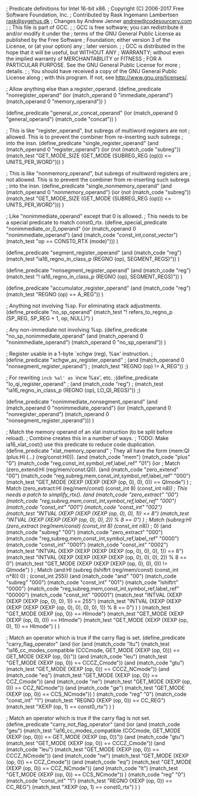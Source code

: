 ;  Predicate definitions for Intel 16-bit x86.
;  Copyright (C) 2006-2017 Free Software Foundation, Inc.
;  Contributed by Rask Ingemann Lambertsen <rask@sygehus.dk>
;  Changes by Andrew Jenner <andrew@codesourcery.com>
;
;  This file is part of GCC.
;
;  GCC is free software; you can redistribute it and/or modify it under the
;  terms of the GNU General Public License as published by the Free Software
;  Foundation; either version 3 of the License, or (at your option) any
;  later version.
;
;  GCC is distributed in the hope that it will be useful, but WITHOUT ANY
;  WARRANTY; without even the implied warranty of MERCHANTABILITY or FITNESS
;  FOR A PARTICULAR PURPOSE.  See the GNU General Public License for more
;  details.
;
;  You should have received a copy of the GNU General Public License along
;  with this program.  If not, see <http://www.gnu.org/licenses/>.

; Allow anything else than a register_operand.
(define_predicate "nonregister_operand"
   (ior (match_operand 0 "immediate_operand")
	(match_operand 0 "memory_operand"))
)

(define_predicate "general_or_concat_operand"
   (ior (match_operand 0 "general_operand")
	(match_code "concat"))
)

; This is like "register_operand", but subregs of multiword registers are not
; allowed. This is to prevent the combiner from re-inserting such subregs
; into the insn.
(define_predicate "single_register_operand"
   (and (match_operand 0 "register_operand")
	(ior (not (match_code "subreg"))
	     (match_test "GET_MODE_SIZE (GET_MODE (SUBREG_REG (op))) <= UNITS_PER_WORD")))
)

; This is like "nonmemory_operand", but subregs of multiword registers are
; not allowed. This is to prevent the combiner from re-inserting such subregs
; into the insn.
(define_predicate "single_nonmemory_operand"
   (and (match_operand 0 "nonmemory_operand")
	(ior (not (match_code "subreg"))
	     (match_test "GET_MODE_SIZE (GET_MODE (SUBREG_REG (op))) <= UNITS_PER_WORD")))
)

; Like "nonimmediate_operand" except that 0 is allowed.
; This needs to be a special predicate to match const0_rtx.
(define_special_predicate "nonimmediate_or_0_operand"
   (ior (match_operand 0 "nonimmediate_operand")
	(and (match_code "const_int,const_vector")
	     (match_test "op == CONST0_RTX (mode)")))
)

(define_predicate "segment_register_operand"
   (and (match_code "reg")
	(match_test "ia16_regno_in_class_p (REGNO (op), SEGMENT_REGS)"))
)

(define_predicate "nonsegment_register_operand"
   (and (match_code "reg")
	(match_test "! ia16_regno_in_class_p (REGNO (op), SEGMENT_REGS)"))
)

(define_predicate "accumulator_register_operand"
   (and (match_code "reg")
	(match_test "REGNO (op) == A_REG"))
)

; Anything not involving %sp.  For eliminating stack adjustments.
(define_predicate "no_sp_operand"
   (match_test "! refers_to_regno_p (SP_REG, SP_REG + 1, op, NULL)")
)

; Any non-immediate not involving %sp.
(define_predicate "no_sp_nonimmediate_operand"
   (and (match_operand 0 "nonimmediate_operand")
	(match_operand 0 "no_sp_operand"))
)

; Register usable in a 1-byte `xchgw (reg), %ax' instruction.
;(define_predicate "xchgw_ax_register_operand"
;   (and (match_operand 0 "nonsegment_register_operand")
;	(match_test "REGNO (op) != A_REG"))
;)

; For rewriting `incb %al' as `incw %ax', etc.
;(define_predicate "lo_qi_register_operand"
;   (and (match_code "reg")
;	(match_test "ia16_regno_in_class_p (REGNO (op), LO_QI_REGS)"))
;)

(define_predicate "nonimmediate_nonsegment_operand"
    (and (match_operand 0 "nonimmediate_operand")
	 (ior (match_operand 0 "nonregister_operand")
	      (match_operand 0 "nonsegment_register_operand")))
)

; Match the memory operand of an xlat instruction (to be split before reload).
; Combine creates this in a number of ways.
; TODO: Make ia16_xlat_cost() use this predicate to reduce code duplication.
(define_predicate "xlat_memory_operand"
; They all have the form (mem:QI (plus:HI (...) (reg/const:HI))).
  (and
    (match_code "mem")
    (match_code "plus" "0")
    (match_code "reg,const_int,symbol_ref,label_ref" "01")
    (ior
; Match (zero_extend:HI (reg/mem/const:QI)).
      (and
	(match_code "zero_extend" "00")
	(match_code "reg,subreg,mem,const_int,symbol_ref,label_ref" "000")
	(match_test "GET_MODE (XEXP (XEXP (XEXP (op, 0), 0), 0)) == QImode")
      )
; Match (zero_extract:HI (reg/mem/const) (const_int 8) (const_int n*8))
; This needs a patch to simplify_rtx().
      (and
	(match_code "zero_extract" "00")
	(match_code "reg,subreg,mem,const_int,symbol_ref,label_ref" "000")
	(match_code "const_int" "001")
	(match_code "const_int" "002")
	(match_test "INTVAL (XEXP (XEXP (XEXP (op, 0), 0), 1)) == 8")
	(match_test "INTVAL (XEXP (XEXP (XEXP (op, 0), 0), 2)) % 8 == 0")
      )
; Match (subreg:HI (zero_extract (reg/mem/const) (const_int 8) (const_int n*8))
;	 0)
      (and
	(match_code "subreg" "00")
	(match_code "zero_extract" "000")
	(match_code "reg,subreg,mem,const_int,symbol_ref,label_ref" "0000")
	(match_code "const_int" "0001")
	(match_code "const_int" "0002")
	(match_test "INTVAL (XEXP (XEXP (XEXP (XEXP (op, 0), 0), 0), 1)) == 8")
	(match_test "INTVAL (XEXP (XEXP (XEXP (XEXP (op, 0), 0), 0), 2)) % 8 == 0")
	(match_test "GET_MODE (XEXP (XEXP (XEXP (op, 0), 0), 0)) != QImode")
      )
; Match (and:HI (subreg (lshiftrt (reg/mem/const) (const_int n*8)) 0)
;		(const_int 255))
      (and
	(match_code "and" "00")
	(match_code "subreg" "000")
	(match_code "const_int" "001")
	(match_code "lshiftrt" "0000")
	(match_code "reg,subreg,mem,const_int,symbol_ref,label_ref" "00000")
	(match_code "const_int" "00001")
	(match_test "INTVAL (XEXP (XEXP (XEXP (op, 0), 0), 1)) == 255")
	(match_test "INTVAL (XEXP (XEXP (XEXP (XEXP (XEXP (op, 0), 0), 0), 0), 1)) % 8 == 0")
      )
    )
    (match_test "GET_MODE (XEXP (op, 0)) == HImode")
    (match_test "GET_MODE (XEXP (XEXP (op, 0), 0)) == HImode")
    (match_test "GET_MODE (XEXP (XEXP (op, 0), 1)) == HImode")
  )
)

; Match an operator which is true if the carry flag is set.
(define_predicate "carry_flag_operator"
   (and (ior
	   (and (match_code "ltu")
		(match_test "ia16_cc_modes_compatible (CCCmode, GET_MODE (XEXP (op, 0))) == GET_MODE (XEXP (op, 0))"))
	   (and (match_code "leu")
		(match_test "GET_MODE (XEXP (op, 0)) == CCCZ_Cmode"))
	   (and (match_code "gtu")
		(match_test "GET_MODE (XEXP (op, 0)) == CCCZ_NCmode"))
	   (and (match_code "eq")
		(match_test "GET_MODE (XEXP (op, 0)) == CCZ_Cmode"))
	   (and (match_code "ne")
		(match_test "GET_MODE (XEXP (op, 0)) == CCZ_NCmode"))
	   (and (match_code "ge")
		(match_test "GET_MODE (XEXP (op, 0)) == CCS_NCmode"))
	)
	(match_code "reg" "0")
	(match_code "const_int" "1")
	(match_test "REGNO (XEXP (op, 0)) == CC_REG")
	(match_test "XEXP (op, 1) == const0_rtx")
   )
)

; Match an operator which is true if the carry flag is not set.
(define_predicate "carry_not_flag_operator"
   (and (ior
	   (and (match_code "geu")
		(match_test "ia16_cc_modes_compatible (CCCmode, GET_MODE (XEXP (op, 0))) == GET_MODE (XEXP (op, 0))"))
	   (and (match_code "gtu")
		(match_test "GET_MODE (XEXP (op, 0)) == CCCZ_Cmode"))
	   (and (match_code "leu")
		(match_test "GET_MODE (XEXP (op, 0)) == CCCZ_NCmode"))
	   (and (match_code "ne")
		(match_test "GET_MODE (XEXP (op, 0)) == CCZ_Cmode"))
	   (and (match_code "eq")
		(match_test "GET_MODE (XEXP (op, 0)) == CCZ_NCmode"))
	   (and (match_code "lt")
		(match_test "GET_MODE (XEXP (op, 0)) == CCS_NCmode"))
	)
	(match_code "reg" "0")
	(match_code "const_int" "1")
	(match_test "REGNO (XEXP (op, 0)) == CC_REG")
	(match_test "XEXP (op, 1) == const0_rtx")
   )
)
